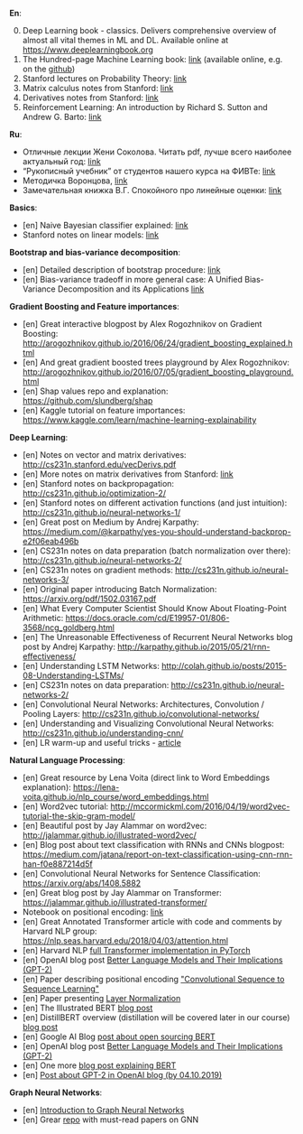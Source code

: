 __En__:

0. Deep Learning book - classics. Delivers comprehensive overview of almost all vital themes in ML and DL. Available online at https://www.deeplearningbook.org
1. The Hundred-page Machine Learning book: [link](http://themlbook.com) (available online, e.g. on the [github](https://github.com/ZakiaSalod/The-Hundred-Page-Machine-Learning-Book))
2. Stanford lectures on Probability Theory: [link](https://web.stanford.edu/~montanar/TEACHING/Stat310A/lnotes.pdf)
3. Matrix calculus notes from Stanford: [link](http://cs231n.stanford.edu/vecDerivs.pdf)
4. Derivatives notes from Stanford: [link](http://cs231n.stanford.edu/handouts/derivatives.pdf)
5. Reinforcement Learning: An introduction by Richard S. Sutton and Andrew G. Barto: [link](http://incompleteideas.net/book/the-book-2nd.html)

__Ru__:

* Отличные лекции Жени Соколова. Читать pdf, лучше всего наиболее актуальный год: [link](https://github.com/esokolov/ml-course-hse)
* “Рукописный учебник” от студентов нашего курса на ФИВТе: [link](https://github.com/girafe-ai/ml-mipt/blob/master/ML_informal_notes.pdf)
* Методичка Воронцова, [link](http://www.machinelearning.ru/wiki/images/6/6d/Voron-ML-1.pdf)
* Замечательная книжка В.Г. Спокойного про линейные оценки: [link](http://strlearn.ru/wp-content/uploads/2017/01/script2018-5.pdf)



__Basics__:
* [en] Naive Bayesian classifier explained: [link](https://machinelearningmastery.com/classification-as-conditional-probability-and-the-naive-bayes-algorithm/)
* Stanford notes on linear models: [link](http://cs229.stanford.edu/notes/cs229-notes1.pdf)

__Bootstrap and bias-variance decomposition__:
* [en] Detailed description of bootstrap procedure: [link](http://www.math.ntu.edu.tw/~hchen/teaching/LargeSample/notes/notebootstrap.pdf)
* [en] Bias-variance tradeoff in more general case: A Unified Bias-Variance Decomposition and its Applications [link](https://homes.cs.washington.edu/~pedrod/papers/mlc00a.pdf)


__Gradient Boosting and Feature importances__:
* [en] Great interactive blogpost by Alex Rogozhnikov on Gradient Boosting: http://arogozhnikov.github.io/2016/06/24/gradient_boosting_explained.html
* [en] And great gradient boosted trees playground by Alex Rogozhnikov: http://arogozhnikov.github.io/2016/07/05/gradient_boosting_playground.html
* [en] Shap values repo and explanation: https://github.com/slundberg/shap
* [en] Kaggle tutorial on feature importances: https://www.kaggle.com/learn/machine-learning-explainability


__Deep Learning__:
* [en] Notes on vector and matrix derivatives: http://cs231n.stanford.edu/vecDerivs.pdf
* [en] More notes on matrix derivatives from Stanford: [link]( http://cs231n.stanford.edu/handouts/derivatives.pdf)
* [en] Stanford notes on backpropagation: http://cs231n.github.io/optimization-2/
* [en] Stanford notes on different activation functions (and just intuition): http://cs231n.github.io/neural-networks-1/
* [en] Great post on Medium by Andrej Karpathy: https://medium.com/@karpathy/yes-you-should-understand-backprop-e2f06eab496b
* [en] CS231n notes on data preparation (batch normalization over there): http://cs231n.github.io/neural-networks-2/
* [en] CS231n notes on gradient methods: http://cs231n.github.io/neural-networks-3/
* [en] Original paper introducing Batch Normalization: https://arxiv.org/pdf/1502.03167.pdf
* [en] What Every Computer Scientist Should Know About Floating-Point Arithmetic: https://docs.oracle.com/cd/E19957-01/806-3568/ncg_goldberg.html
* [en] The Unreasonable Effectiveness of Recurrent Neural Networks blog post by Andrej Karpathy: http://karpathy.github.io/2015/05/21/rnn-effectiveness/
* [en] Understanding LSTM Networks: http://colah.github.io/posts/2015-08-Understanding-LSTMs/
* [en] CS231n notes on data preparation: http://cs231n.github.io/neural-networks-2/
* [en] Convolutional Neural Networks: Architectures, Convolution / Pooling Layers: http://cs231n.github.io/convolutional-networks/
* [en] Understanding and Visualizing Convolutional Neural Networks: http://cs231n.github.io/understanding-cnn/
* [en] LR warm-up and useful tricks - [article](https://arxiv.org/abs/1812.01187)

__Natural Language Processing__:
* [en] Great resource by Lena Voita (direct link to Word Embeddings explanation): https://lena-voita.github.io/nlp_course/word_embeddings.html
* [en] Word2vec tutorial: http://mccormickml.com/2016/04/19/word2vec-tutorial-the-skip-gram-model/
* [en] Beautiful post by Jay Alammar on word2vec: http://jalammar.github.io/illustrated-word2vec/
* [en] Blog post about text classification with RNNs and CNNs blogpost: https://medium.com/jatana/report-on-text-classification-using-cnn-rnn-han-f0e887214d5f
* [en] Convolutional Neural Networks for Sentence Classification: https://arxiv.org/abs/1408.5882
* [en] Great blog post by Jay Alammar on Transformer: https://jalammar.github.io/illustrated-transformer/
* Notebook on positional encoding: [link](https://github.com/ml-mipt/ml-mipt/blob/advanced/week04_Transformer/week04_positional_encoding_carriers.ipynb)
* [en] Great Annotated Transformer article with code and comments by Harvard NLP group: https://nlp.seas.harvard.edu/2018/04/03/attention.html
* [en] Harvard NLP [full Transformer implementation in PyTorch](http://nlp.seas.harvard.edu/2018/04/03/attention.html)
* [en] OpenAI blog post [Better Language Models
and Their Implications (GPT-2)](https://openai.com/blog/better-language-models/)
* [en] Paper describing positional encoding ["Convolutional Sequence to Sequence Learning"](https://arxiv.org/pdf/1705.03122)
* [en] Paper presenting [Layer Normalization](https://arxiv.org/abs/1607.06450)
* [en] The Illustrated BERT [blog post](http://jalammar.github.io/illustrated-bert/)
* [en] DistillBERT overview (distillation will be covered later in our course) [blog post](https://medium.com/huggingface/distilbert-8cf3380435b5)
* [en] Google AI Blog [post about open sourcing BERT](https://ai.googleblog.com/2018/11/open-sourcing-bert-state-of-art-pre.html)
* [en] OpenAI blog post [Better Language Models
and Their Implications (GPT-2)](https://openai.com/blog/better-language-models/)
* [en] One more [blog post explaining BERT](https://yashuseth.blog/2019/06/12/bert-explained-faqs-understand-bert-working/)
* [en] [Post about GPT-2 in OpenAI blog (by 04.10.2019)](https://openai.com/blog/fine-tuning-gpt-2/)

__Graph Neural Networks__:
* [en] [Introduction to Graph Neural Networks](https://www.morganclaypool.com/doi/10.2200/S00980ED1V01Y202001AIM045)
* [en] Grear [repo](https://github.com/thunlp/GNNPapers) with must-read papers on GNN


